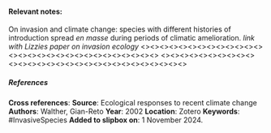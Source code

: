 #### **Relevant notes**:
On invasion and climate change: species with different histories of introduction spread _en masse_ during periods of climatic amelioration.
*link with Lizzies paper on invasion ecology*
<><><><><><><><><><><><><><><><><><><><><><><><><><><><><>
<><><><><><><><><><><><><><><><><><><><><><><><><><><><><>
##### References
**Cross references**:
**Source**: Ecological responses to recent climate change
**Authors**: Walther, Gian-Reto 
**Year**: 2002
**Location**: Zotero
**Keywords**: #InvasiveSpecies 
**Added to slipbox on**: 1 November 2024. 